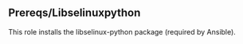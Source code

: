 ## Prereqs/Libselinuxpython

This role installs the libselinux-python package (required by Ansible).
